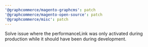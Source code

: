 ```yaml
---
'@graphcommerce/magento-graphcms': patch
'@graphcommerce/magento-open-source': patch
'@graphcommerce/misc': patch
---
```


Solve issue where the performanceLink was only activated during production while it should have been during development.
